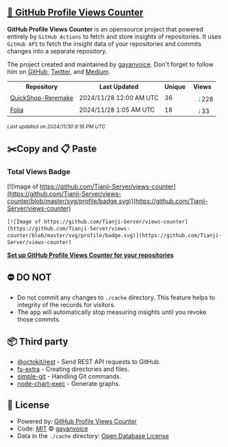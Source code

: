 ## [🚀 GitHub Profile Views Counter](https://github.com/gayanvoice/github-profile-views-counter)
**GitHub Profile Views Counter** is an opensource project that powered entirely by  `GitHub Actions` to fetch and store insights of repositories.
It uses `GitHub API` to fetch the insight data of your repositories and commits changes into a separate repository.

The project created and maintained by [gayanvoice](https://github.com/gayanvoice). Don't forget to follow him on [GitHub](https://github.com/gayanvoice), [Twitter](https://twitter.com/gayanvoice), and [Medium](https://gayanvoice.medium.com/).

<table>
	<tr>
		<th>
			Repository
		</th>
		<th>
			Last Updated
		</th>
		<th>
			Unique
		</th>
		<th>
			Views
		</th>
	</tr>
	<tr>
		<td>
			<a href="https://github.com/Tianji-Server/views-counter/tree/master/readme/475471668/year.md">
				QuickShop-Reremake
			</a>
		</td>
		<td>
			2024/11/28 12:00 AM UTC
		</td>
		<td>
			36
		</td>
		<td>
			<img alt="Response time graph" src="https://github.com/Tianji-Server/views-counter/raw/master/graph/475471668/small/year.png" height="20"> 228
		</td>
	</tr>
	<tr>
		<td>
			<a href="https://github.com/Tianji-Server/views-counter/tree/master/readme/621167926/year.md">
				Folia
			</a>
		</td>
		<td>
			2024/11/28 1:05 AM UTC
		</td>
		<td>
			18
		</td>
		<td>
			<img alt="Response time graph" src="https://github.com/Tianji-Server/views-counter/raw/master/graph/621167926/small/year.png" height="20"> 33
		</td>
	</tr>
</table>

<small><i>Last updated on 2024/11/30 6:16 PM UTC</i></small>

## ✂️Copy and 📋 Paste
### Total Views Badge
[![Image of https://github.com/Tianji-Server/views-counter](https://github.com/Tianji-Server/views-counter/blob/master/svg/profile/badge.svg)](https://github.com/Tianji-Server/views-counter)

```readme
[![Image of https://github.com/Tianji-Server/views-counter](https://github.com/Tianji-Server/views-counter/blob/master/svg/profile/badge.svg)](https://github.com/Tianji-Server/views-counter)
```
[**Set up GitHub Profile Views Counter for your repositories**](https://github.com/gayanvoice/github-profile-views-counter)
## ⛔ DO NOT
- Do not commit any changes to `./cache` directory. This feature helps to integrity of the records for visitors.
- The app will automatically stop measuring insights until you revoke those commits.
## 📦 Third party

- [@octokit/rest](https://www.npmjs.com/package/@octokit/rest) - Send REST API requests to GitHub.
- [fs-extra](https://www.npmjs.com/package/fs-extra) - Creating directories and files.
- [simple-git](https://www.npmjs.com/package/simple-git) - Handling Git commands.
- [node-chart-exec](https://www.npmjs.com/package/node-chart-exec) - Generate graphs.
## 📄 License
- Powered by: [GitHub Profile Views Counter](https://github.com/gayanvoice/github-profile-views-counter)
- Code: [MIT](./LICENSE) © [gayanvoice](https://github.com/gayanvoice)
- Data in the `./cache` directory: [Open Database License](https://opendatacommons.org/licenses/odbl/1-0/)